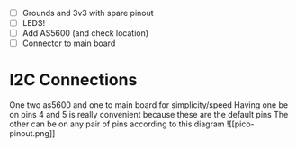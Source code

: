 - [ ] Grounds and 3v3 with spare pinout
- [ ] LEDS!
- [ ] Add AS5600 (and check location)
- [ ] Connector to main board

# I2C Connections
One two as5600 and one to main board for simplicity/speed
Having one be on pins 4 and 5 is really convenient because these are the default pins
The other can be on any pair of pins according to this diagram
![[pico-pinout.png]]
